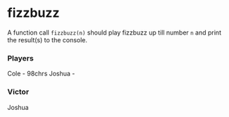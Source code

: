 # fizzbuzz
A function call `fizzbuzz(n)` should play fizzbuzz up till number `n` and print the result(s) to the console.

### Players
Cole - 98chrs
Joshua -

### Victor
Joshua
